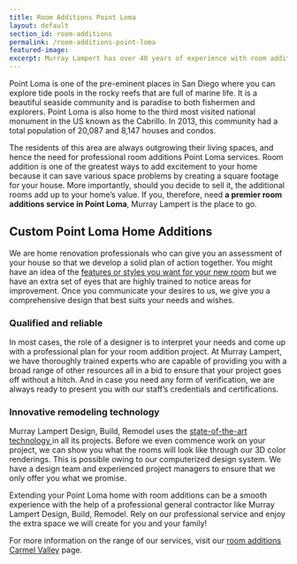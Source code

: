 ```yaml
---
title: Room Additions Point Loma
layout: default
section_id: room-additions
permalink: /room-additions-point-loma
featured-image:
excerpt: Murray Lampert has over 40 years of experience with room additions in Point Loma, San Diego. Take your Point Loma home addition to the next level with us.
---
```


Point Loma is one of the pre-eminent places in San Diego where you can explore tide pools in the rocky reefs that are full of marine life. It is a beautiful seaside community and is paradise to both fishermen and explorers. Point Loma is also home to the third most visited national monument in the US known as the Cabrillo. In 2013, this community had a total population of 20,087 and 8,147 houses and condos.

The residents of this area are always outgrowing their living spaces, and hence the need for professional room additions Point Loma services. Room addition is one of the greatest ways to add excitement to your home because it can save various space problems by creating a square footage for your house. More importantly, should you decide to sell it, the additional rooms add up to your home’s value. If you, therefore, need <strong>a premier room additions service in Point Loma</strong>, Murray Lampert is the place to go.

## Custom Point Loma Home Additions

We are home renovation professionals who can give you an assessment of your house so that we develop a solid plan of action together. You might have an idea of the <a href="http://murraylampert.com/san-diego-home-design-serivces/">features or styles you want for your new room</a> but we have an extra set of eyes that are highly trained to notice areas for improvement. Once you communicate your desires to us, we give you a comprehensive design that best suits your needs and wishes.
<h3>Qualified and reliable</h3>
In most cases, the role of a designer is to interpret your needs and come up with a professional plan for your room addition project. At Murray Lampert, we have thoroughly trained experts who are capable of providing you with a broad range of other resources all in a bid to ensure that your project goes off without a hitch. And in case you need any form of verification, we are always ready to present you with our staff’s credentials and certifications.
<h3>Innovative remodeling technology</h3>
Murray Lampert Design, Build, Remodel uses the <a href="http://murraylampert.com/3d-architectural-rendering-services/">state-of-the-art technology </a>in all its projects. Before we even commence work on your project, we can show you what the rooms will look like through our 3D color renderings. This is possible owing to our computerized design system. We have a design team and experienced project managers to ensure that we only offer you what we promise.

Extending your Point Loma home with room additions can be a smooth experience with the help of a professional general contractor like Murray Lampert Design, Build, Remodel. Rely on our professional service and enjoy the extra space we will create for you and your family!

For more information on the range of our services, visit our <a href="http://murraylampert.com/room-additions-carmel-valley/">room additions Carmel Valley</a> page.
